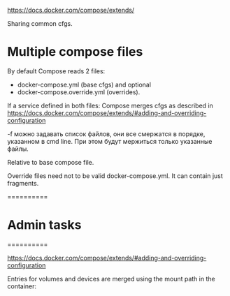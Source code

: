 https://docs.docker.com/compose/extends/

Sharing common cfgs.

# Multiple compose files

By default Compose reads 2 files:
* docker-compose.yml (base cfgs) and optional
* docker-compose.override.yml (overrides).

If a service defined in both files: Compose merges cfgs as described in
https://docs.docker.com/compose/extends/#adding-and-overriding-configuration

-f  можно задавать список файлов, они все смержатся в порядке,
указанном в cmd line. При этом будут мержиться только указанные файлы.

Relative to base compose file.

Override files need not to be valid docker-compose.yml.
It can contain just fragments.

==========

# Admin tasks

==========

https://docs.docker.com/compose/extends/#adding-and-overriding-configuration

Entries for volumes and devices are merged using the mount path in the container:






